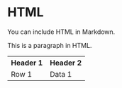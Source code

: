# HTML

You can include HTML in Markdown.

<p>This is a paragraph in HTML.</p>

<table>
  <tr>
    <th>Header 1</th>
    <th>Header 2</th>
  </tr>
  <tr>
    <td>Row 1</td>
    <td>Data 1</td>
  </tr>
</table>
        